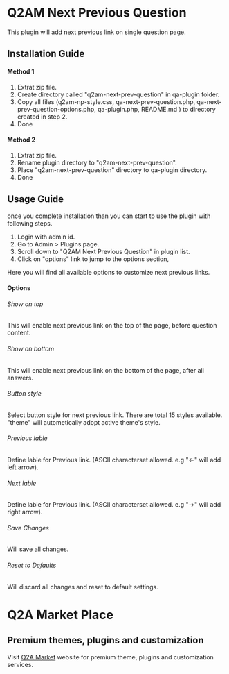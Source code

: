 Q2AM Next Previous Question
===========================

This plugin will add next previous link on single question page.

Installation Guide
------------------

#### Method 1

1. Extrat zip file.
2. Create directory called "q2am-next-prev-question" in qa-plugin folder.
3. Copy all files (q2am-np-style.css, qa-next-prev-question.php, qa-next-prev-question-options.php, qa-plugin.php, README.md ) to directory created in step 2.
4. Done

#### Method 2

1. Extrat zip file.
2. Rename plugin directory to "q2am-next-prev-question".
3. Place "q2am-next-prev-question" directory to qa-plugin directory.
4. Done

Usage Guide
-----------

once you complete installation than you can start to use the plugin with following steps.

1. Login with admin id.
2. Go to Admin > Plugins page.
3. Scroll down to "Q2AM Next Previous Question" in plugin list.
4. Click on "options" link to jump to the options section,

Here you will find all available options to customize next previous links.

#### Options

###### Show on top
This will enable next previous link on the top of the page, before question content.

###### Show on bottom
This will enable next previous link on the bottom of the page, after all answers.

###### Button style
Select button style for next previous link. There are total 15 styles available. "theme" will autometically adopt active theme's style.

###### Previous lable
Define lable for Previous link. (ASCII characterset allowed. e.g "&larr;" will add left arrow).

###### Next lable
Define lable for Previous link. (ASCII characterset allowed. e.g "&rarr;" will add right arrow).

###### Save Changes
Will save all changes.

###### Reset to Defaults
Will discard all changes and reset to default settings.



Q2A Market Place
================

Premium themes, plugins and customization
-----------------------------------------

Visit [Q2A Market][author] website for premium theme, plugins and customization services.


[author]: http://www.q2amarket.com